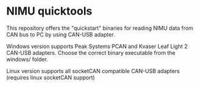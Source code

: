 # NIMU quicktools

This repository offers the "quickstart" binaries for reading NIMU data from CAN bus to PC by using CAN-USB adapter.

Windows version supports Peak Systems PCAN and Kvaser Leaf Light 2 CAN-USB adapters. Choose the correct binary executable from the windows/ folder.

Linux version supports all socketCAN compatible CAN-USB adapters (requires linux socketCAN support)
